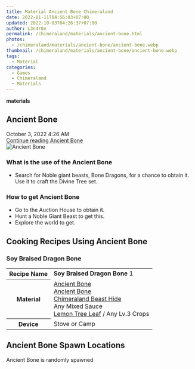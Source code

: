 ```yaml
---
title: Material Ancient Bone Chimeraland
date: 2022-01-11T04:56:03+07:00
updated: 2022-10-03T04:26:37+07:00
author: L3n4r0x
permalink: /chimeraland/materials/ancient-bone.html
photos:
  - /chimeraland/materials/ancient-bone/ancient-bone.webp
thumbnail: /chimeraland/materials/ancient-bone/ancient-bone.webp
tags:
  - Material
categories:
  - Games
  - Chimeraland
  - Materials
---
```


<section id="bootstrap-wrapper">
  <link
    rel="stylesheet"
    href="https://cdn.statically.io/gh/dimaslanjaka/Web-Manajemen/40ac3225/css/bootstrap-4.5-wrapper.css"
  />
  <div
    class="row g-0 border rounded overflow-hidden flex-md-row mb-4 shadow-sm position-relative bg-light text-dark"
  >
    <div class="col p-4 d-flex flex-column position-static">
      <strong class="d-inline-block mb-2 text-success">materials</strong>
      <h2 class="mb-0">Ancient Bone</h2>
      <div class="mb-1 text-muted">October 3, 2022 4:26 AM</div>
      <a
        href="/chimeraland/materials/ancient-bone.html"
        class="stretched-link d-none"
        >Continue reading Ancient Bone</a
      >
    </div>
    <div class="col-auto d-none d-lg-block">
      <img
        src="/chimeraland/materials/ancient-bone/ancient-bone.webp"
        alt="Ancient Bone"
      />
    </div>
  </div>
  <div class="row bg-light text-dark">
    <div class="col-lg-6 col-12 mb-2">
      <div class="card">
        <div class="card-body">
          <h3 class="card-title">What is the use of the Ancient Bone</h3>
          <div class="card-text">
            <ul>
              <li>
                Search for Noble giant beasts, Bone Dragons, for a chance to
                obtain it. Use it to craft the Divine Tree set.
              </li>
            </ul>
          </div>
        </div>
      </div>
    </div>
    <div class="col-lg-6 col-12 mb-2">
      <div class="card">
        <div class="card-body">
          <h3 class="card-title">How to get Ancient Bone</h3>
          <div class="card-text">
            <ul>
              <li>Go to the Auction House to obtain it.</li>
              <li>Hunt a Noble Giant Beast to get this.</li>
              <li>Explore the world to get.</li>
            </ul>
          </div>
        </div>
      </div>
    </div>
    <div class="col-12 mb-2">
      <h2 id="cookable">Cooking Recipes Using Ancient Bone</h2>
      <div id="recipe-soy-braised-dragon-bone">
        <h3 id="item-soy-braised-dragon-bone">Soy Braised Dragon Bone</h3>
        <div class="mb-2">
          <table class="table">
            <tr>
              <th>Recipe Name</th>
              <td><b>Soy Braised Dragon Bone</b> 1</td>
            </tr>
            <tr>
              <th>Material</th>
              <td>
                <a
                  class="text-decoration-none"
                  href="/chimeraland/materials/ancient-bone.html"
                  >Ancient Bone</a
                ><br /><a
                  class="text-decoration-none"
                  href="/chimeraland/materials/ancient-bone.html"
                  >Ancient Bone</a
                ><br /><a
                  class="text-decoration-none"
                  href="/chimeraland/materials/chimeraland-beast-hide.html"
                  >Chimeraland Beast Hide</a
                ><br />Any Mixed Sauce<br /><a
                  class="text-decoration-none"
                  href="/chimeraland/materials/lemon-tree-leaf.html"
                  >Lemon Tree Leaf</a
                ><span> / </span>Any Lv.3 Crops
              </td>
            </tr>
            <tr>
              <th>Device</th>
              <td>Stove or Camp</td>
            </tr>
          </table>
        </div>
      </div>
    </div>
    <div class="col-12 mb-2">
      <h2>Ancient Bone Spawn Locations</h2>
      <p>Ancient Bone is randomly spawned</p>
    </div>
  </div>
</section>
